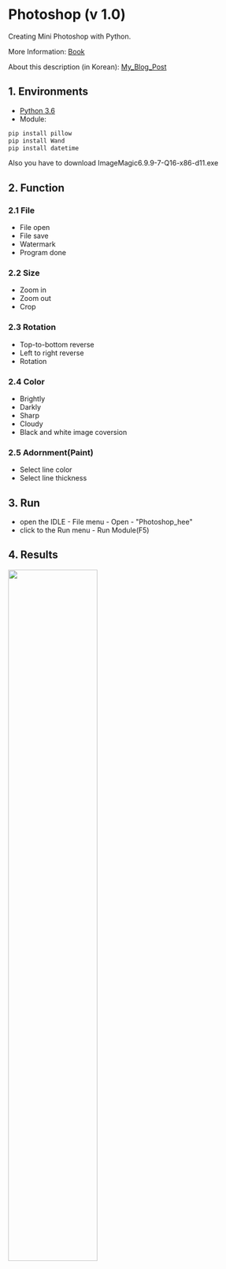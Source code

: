 # Photoshop (v 1.0)
Creating Mini Photoshop with Python.

More Information: [Book](http://www.hanbit.co.kr/src/4359)

About this description (in Korean): [My_Blog_Post](https://blog.naver.com/peac_gh02/221241799336)

## 1. Environments

- [Python 3.6](https://www.python.org/downloads/)
- Module: 
```bash
pip install pillow
pip install Wand
pip install datetime
```
Also you have to download ImageMagic6.9.9-7-Q16-x86-d11.exe
             
## 2. Function

### 2.1 File

- File open
- File save
- Watermark
- Program done

### 2.2 Size

- Zoom in
- Zoom out
- Crop

### 2.3 Rotation

- Top-to-bottom reverse
- Left to right reverse
- Rotation

### 2.4 Color

- Brightly
- Darkly
- Sharp
- Cloudy
- Black and white image coversion

### 2.5 Adornment(Paint)

- Select line color
- Select line thickness

## 3. Run

- open the IDLE - File menu - Open - "Photoshop_hee" 
- click to the Run menu - Run Module(F5)

## 4. Results

<img width="60%" src="https://user-images.githubusercontent.com/47827650/53263753-a39c0080-371d-11e9-82c1-35d877b667cd.jpg" /></div>
